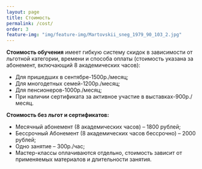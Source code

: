 ```yaml
---
layout: page
title: Стоимость
permalink: /cost/
order: 3
feature-img: "img/feature-img/Martovskii_sneg_1979_90_103_2.jpg"
---
```

<strong>Стоимость обучения</strong> имеет гибкую систему скидок в зависимости от льготной категории, времени и способа оплаты (стоимость указана за абонемент, включающий 8 академических  часов):
<ul>
  <li>Для пришедших в сентябре-1500р./месяц;</li>
  <li>Для многодетных семей-1200р./месяц;</li>
  <li>Для пенсионеров-1000р./месяц;</li>
  <li>При наличии сертификата за активное участие в выставках-900р./месяц.</li>
</ul>
<strong>Стоимость без льгот и сертификатов:</strong>
<ul>
  <li>Месячный абонемент (8 академических часов) – 1800 рублей;</li>
  <li>Бессрочный Абонемент (8 академических часов бессрочно) – 2000 рублей;</li>
  <li>Одно занятие – 300р./час;</li>
  <li>Мастер-классы оплачиваются отдельно, стоимость зависит от применяемых материалов и длительности занятия.</li>
</ul>